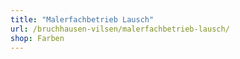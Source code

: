 ```yaml
---
title: "Malerfachbetrieb Lausch"
url: /bruchhausen-vilsen/malerfachbetrieb-lausch/
shop: Farben
---
```

